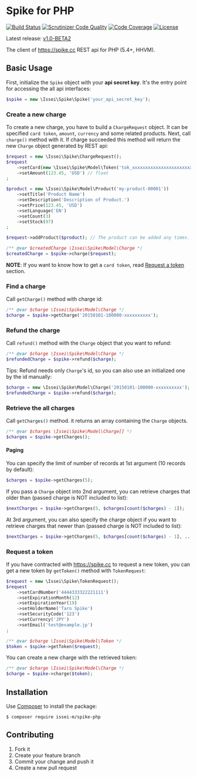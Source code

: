 Spike for PHP
=============

[![Build Status](https://travis-ci.org/issei-m/spike-php.svg)](https://travis-ci.org/issei-m/spike-php)
[![Scrutinizer Code Quality](https://scrutinizer-ci.com/g/issei-m/spike-php/badges/quality-score.png?b=master)](https://scrutinizer-ci.com/g/issei-m/spike-php/?branch=master)
[![Code Coverage](https://scrutinizer-ci.com/g/issei-m/spike-php/badges/coverage.png?b=master)](https://scrutinizer-ci.com/g/issei-m/spike-php/?branch=master)
[![License](https://poser.pugx.org/issei-m/spike-php/license.svg)](https://packagist.org/packages/issei-m/spike-php)

Latest release: [v1.0-BETA2](https://packagist.org/packages/issei-m/spike-php#v1.0-BETA2)

The client of https://spike.cc REST api for PHP (5.4+, HHVM).

Basic Usage
-----------

First, initialize the `Spike` object with your **api secret key**. It's the entry point for accessing the all api interfaces:

```php
$spike = new \Issei\Spike\Spike('your_api_secret_key');
```

### Create a new charge

To create a new charge, you have to build a `ChargeRequest` object. It can be specified `card token`, `amount`, `currency` and some related products. Next, call `charge()` method with it. If charge succeeded this method will return the new `Charge` object generated by REST api:

```php
$request = new \Issei\Spike\ChargeRequest();
$request
    ->setCard(new \Issei\Spike\Model\Token('tok_xxxxxxxxxxxxxxxxxxxxxxxx'))
    ->setAmount(123.45, 'USD') // float
;

$product = new \Issei\Spike\Model\Product('my-product-00001'))
    ->setTitle('Product Name')
    ->setDescription('Description of Product.')
    ->setPrice(123.45, 'USD')
    ->setLanguage('EN')
    ->setCount(3)
    ->setStock(97)
;

$request->addProduct($product); // The product can be added any times.

/** @var $createdCharge \Issei\Spike\Model\Charge */
$createdCharge = $spike->charge($request);
```

**NOTE**: If you want to know how to get a `card token`, read [Request a token](#request-a-token) section.

### Find a charge

Call `getCharge()` method with charge id:

```php
/** @var $charge \Issei\Spike\Model\Charge */
$charge = $spike->getCharge('20150101-100000-xxxxxxxxxx');
```

### Refund the charge

Call `refund()` method with the `Charge` object that you want to refund:

```php
/** @var $charge \Issei\Spike\Model\Charge */
$refundedCharge = $spike->refund($charge);
```

Tips: Refund needs only `Charge`'s id, so you can also use an initialized one by the id manually:

```php
$charge = new \Issei\Spike\Model\Charge('20150101-100000-xxxxxxxxxx');
$refundedCharge = $spike->refund($charge);
```

### Retrieve the all charges

Call `getCharges()` method. it returns an array containing the `Charge` objects.

```php
/** @var $charges \Issei\Spike\Model\Charge[] */
$charges = $spike->getCharges();
```

#### Paging

You can specify the limit of number of records at 1st argument (10 records by default):

```php
$charges = $spike->getCharges(5);
```

If you pass a `Charge` object into 2nd argument, you can retrieve charges that older than (passed charge is NOT included to list):

```php
$nextCharges = $spike->getCharges(5, $charges[count($charges) - 1]);
```

At 3rd argument, you can also specify the charge object if you want to retrieve charges that newer than (passed charge is NOT included to list):

```php
$nextCharges = $spike->getCharges(5, $charges[count($charges) - 1], ...);
```

### Request a token

If you have contracted with https://spike.cc to request a new token, you can get a new token by `getToken()` method with `TokenRequest`:

```php
$request = new \Issei\Spike\TokenRequest();
$request
    ->setCardNumber('4444333322221111')
    ->setExpirationMonth(12)
    ->setExpirationYear(19)
    ->setHolderName('Taro Spike')
    ->setSecurityCode('123')
    ->setCurrency('JPY')
    ->setEmail('test@example.jp')
;

/** @var $charge \Issei\Spike\Model\Token */
$token = $spike->getToken($request);
```

You can create a new charge with the retrieved token:

```php
/** @var $charge \Issei\Spike\Model\Charge */
$charge = $spike->charge($token); 
```

Installation
------------

Use [Composer] to install the package:

```
$ composer require issei-m/spike-php
```

Contributing
------------

1. Fork it
2. Create your feature branch
3. Commit your change and push it
4. Create a new pull request

[SPIKE Checkout]: https://spike.cc/dashboard/developer/docs/references#a1
[Composer]: https://getcomposer.org
